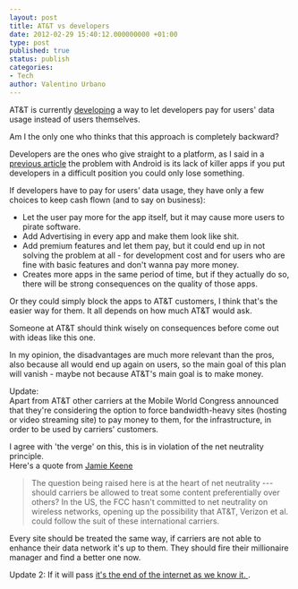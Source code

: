 ```yaml
---
layout: post
title: AT&T vs developers
date: 2012-02-29 15:40:12.000000000 +01:00
type: post
published: true
status: publish
categories:
- Tech
author: Valentino Urbano 
---
```


AT&T is currently [developing][0] a way to let developers pay for users' data usage instead of users themselves.

Am I the only one who thinks that this approach is completely backward?

Developers are the ones who give straight to a platform, as I said in a [previous article][1] the problem with Android is its lack of killer apps if you put developers in a difficult position you could only lose something.

If developers have to pay for users' data usage, they have only a few choices to keep cash flown (and to say on business):

* Let the user pay more for the app itself, but it may cause more users to pirate software.
* Add Advertising in every app and make them look like shit.
* Add premium features and let them pay, but it could end up in not solving the problem at all - for development cost and for users who are fine with basic features and don't wanna pay more money.
* Creates more apps in the same period of time, but if they actually do so, there will be strong consequences on the quality of those apps.

Or they could simply block the apps to AT&T customers, I think that's the easier way for them. It all depends on how much AT&T would ask.

Someone at AT&T should think wisely on consequences before come out with ideas like this one.

In my opinion, the disadvantages are much more relevant than the pros, also because all would end up again on users, so the main goal of this plan will vanish - maybe not because AT&T's main goal is to make money.

Update:  
Apart from AT&T other carriers at the Mobile World Congress announced that they're considering the option to force bandwidth-heavy sites (hosting or video streaming site) to pay money to them, for the infrastructure, in order to be used by carriers' customers.

I agree with 'the verge' on this, this is in violation of the net neutrality principle.  
Here's a quote from [Jamie Keene ][2]

> The question being raised here is at the heart of net neutrality --- should carriers be allowed to treat some content preferentially over others? In the US, the FCC hasn't committed to net neutrality on wireless networks, opening up the possibility that AT&T, Verizon et al. could follow the suit of these international carriers.

Every site should be treated the same way, if carriers are not able to enhance their data network it's up to them. They should fire their millionaire manager and find a better one now.

Update 2: If it will pass [it's the end of the internet as we know it. ][3].


[0]: http://www.theverge.com/2012/2/27/2828345/att-mobile-app-data-fee-developer-plan
[1]: /anthem-of-a-new-blog.html
[2]: http://www.theverge.com/2012/2/28/2830230/mobile-operators-data-use-mwc
[3]: http://www.theverge.com/2012/3/6/2833314/mwc-carriers-net-neutrality
